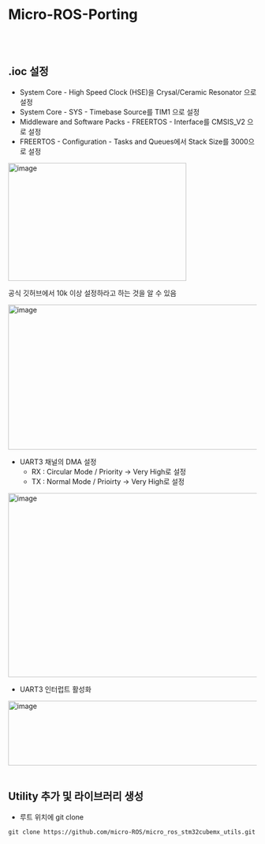 # Micro-ROS-Porting

<br>
<br>

## .ioc 설정

- System Core - High Speed Clock (HSE)을 Crysal/Ceramic Resonator 으로 설정
- System Core - SYS - Timebase Source를 TIM1 으로 설정
- Middleware and Software Packs - FREERTOS - Interface를 CMSIS_V2 으로 설정
- FREERTOS - Configuration - Tasks and Queues에서 Stack Size를 3000으로 설정

<img width="361" height="239" alt="image" src="https://github.com/user-attachments/assets/ce1884c7-d55d-48b3-a396-5f6f99681058" />

<br>

공식 깃허브에서 10k 이상 설정하라고 하는 것을 알 수 있음

<img width="774" height="294" alt="image" src="https://github.com/user-attachments/assets/06972739-f3e9-4ff7-81f9-75ef81292f94" />

<br>

- UART3 채널의 DMA 설정
  - RX : Circular Mode / Priority -> Very High로 설정
  - TX : Normal Mode / Prioirty -> Very High로 설정
 
<img width="653" height="373" alt="image" src="https://github.com/user-attachments/assets/5c0f5734-a4ec-43ac-b9dc-1b90954d3863" />

<br>

- UART3 인터럽트 활성화

<img width="650" height="131" alt="image" src="https://github.com/user-attachments/assets/daea4fa0-1713-453e-bffe-ebda4e0eeab1" />

<br>
<br>

## Utility 추가 및 라이브러리 생성

- 루트 위치에 git clone

```
git clone https://github.com/micro-ROS/micro_ros_stm32cubemx_utils.git
```
